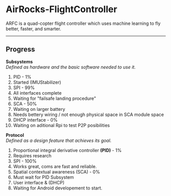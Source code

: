 AirRocks-FlightController
=========================

ARFC is a quad-copter flight controller which uses machine learning to fly better, faster, and smarter. 

___________________
Progress 
-------------------
__Subsystems__  
_Defined as hardware and the basic software needed to use it._
  1. PID - 1%    
2. Started (IMUStabilizer)   
  2. SPI - 99%     
3. All interfaces complete   
4. Waiting for "failsafe landing procedure"     
  3. SCA - 50%    
4. Waiting on larger battery  
5. Needs bettery wiring / not enough physical space in SCA module space  
  4. DHCP interface - 0%    
5. Waiting on aditional Rpi to test P2P posibilities  

__Protocol__  
_Defined as a design feature that achieves its goal._  
  1. Proportional integral derivative controller __(PID)__ - 1%  
2. Requires research  
  2. SPI - 100%    
3. Works great, coms are fast and reliable.   
  3. Spatial contextual awareness (SCA) - 0%  
4. Must wait for PID Subsystem  
  5. User interface & (DHCP)
6. Waiting for Android developement to start. 
